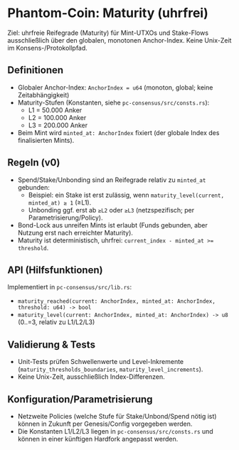 # Phantom-Coin: Maturity (uhrfrei)

Ziel: uhrfreie Reifegrade (Maturity) für Mint-UTXOs und Stake-Flows ausschließlich über den globalen, monotonen Anchor-Index. Keine Unix-Zeit im Konsens-/Protokollpfad.

## Definitionen
- Globaler Anchor-Index: `AnchorIndex = u64` (monoton, global; keine Zeitabhängigkeit)
- Maturity-Stufen (Konstanten, siehe `pc-consensus/src/consts.rs`):
  - L1 = 50.000 Anker
  - L2 = 100.000 Anker
  - L3 = 200.000 Anker
- Beim Mint wird `minted_at: AnchorIndex` fixiert (der globale Index des finalisierten Mints).

## Regeln (v0)
- Spend/Stake/Unbonding sind an Reifegrade relativ zu `minted_at` gebunden:
  - Beispiel: ein Stake ist erst zulässig, wenn `maturity_level(current, minted_at) ≥ 1` (≥L1).
  - Unbonding ggf. erst ab `≥L2` oder `≥L3` (netzspezifisch; per Parametrisierung/Policy).
- Bond-Lock aus unreifen Mints ist erlaubt (Funds gebunden, aber Nutzung erst nach erreichter Maturity).
- Maturity ist deterministisch, uhrfrei: `current_index - minted_at >= threshold`.

## API (Hilfsfunktionen)
Implementiert in `pc-consensus/src/lib.rs`:
- `maturity_reached(current: AnchorIndex, minted_at: AnchorIndex, threshold: u64) -> bool`
- `maturity_level(current: AnchorIndex, minted_at: AnchorIndex) -> u8` (0..=3, relativ zu L1/L2/L3)

## Validierung & Tests
- Unit-Tests prüfen Schwellenwerte und Level-Inkremente (`maturity_thresholds_boundaries`, `maturity_level_increments`).
- Keine Unix-Zeit, ausschließlich Index-Differenzen.

## Konfiguration/Parametrisierung
- Netzweite Policies (welche Stufe für Stake/Unbond/Spend nötig ist) können in Zukunft per Genesis/Config vorgegeben werden.
- Die Konstanten L1/L2/L3 liegen in `pc-consensus/src/consts.rs` und können in einer künftigen Hardfork angepasst werden.
